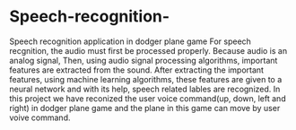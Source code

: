 # Speech-recognition-
Speech recognition application in dodger plane game
For speech recgnition, the audio must first be processed properly. Because audio is an analog signal,
Then, using audio signal processing algorithms, important features are extracted from the sound.
After extracting the important features, using machine learning algorithms, these features are given to a neural network and with its help, speech related lables are recognized.
In this project we have reconized the user voice command(up, down, left and right) in dodger plane game and the plane in this game can move by user voive command.
